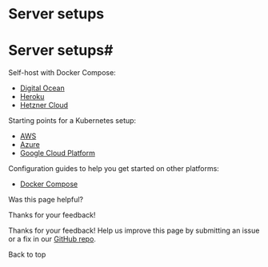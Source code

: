 # Server setups

[ ](https://github.com/n8n-io/n8n-docs/edit/main/docs/hosting/installation/server-setups/index.md "Edit this page")

# Server setups#

Self-host with Docker Compose:

  * [Digital Ocean](digital-ocean/)
  * [Heroku](heroku/)
  * [Hetzner Cloud](hetzner/)



Starting points for a Kubernetes setup:

  * [AWS](aws/)
  * [Azure](azure/)
  * [Google Cloud Platform](google-cloud/)



Configuration guides to help you get started on other platforms:

  * [Docker Compose](docker-compose/)

Was this page helpful? 

Thanks for your feedback! 

Thanks for your feedback! Help us improve this page by submitting an issue or a fix in our [GitHub repo](https://github.com/n8n-io/n8n-docs). 

Back to top 
